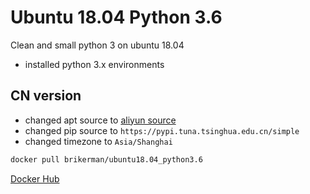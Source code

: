 # Ubuntu 18.04 Python 3.6

Clean and small python 3 on ubuntu 18.04

* installed python 3.x environments

## CN version

* changed apt source to [aliyun source](https://opsx.alibaba.com/guide?lang=zh-CN&document=69a2341e-801e-11e8-8b5a-00163e04cdbb)
* changed pip source to `https://pypi.tuna.tsinghua.edu.cn/simple`
* changed timezone to `Asia/Shanghai`

```bash
docker pull brikerman/ubuntu18.04_python3.6
```

[Docker Hub](https://hub.docker.com/r/brikerman/ubuntu18.04_python3.6)
